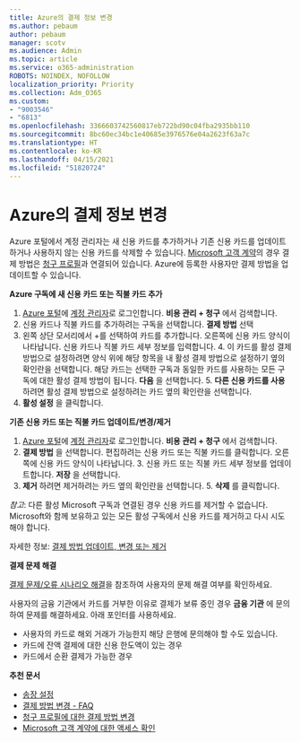 ```yaml
---
title: Azure의 결제 정보 변경
ms.author: pebaum
author: pebaum
manager: scotv
ms.audience: Admin
ms.topic: article
ms.service: o365-administration
ROBOTS: NOINDEX, NOFOLLOW
localization_priority: Priority
ms.collection: Adm_O365
ms.custom:
- "9003546"
- "6813"
ms.openlocfilehash: 3366603742560817eb722bd90c04fba2935bb110
ms.sourcegitcommit: 8bc60ec34bc1e40685e3976576e04a2623f63a7c
ms.translationtype: HT
ms.contentlocale: ko-KR
ms.lasthandoff: 04/15/2021
ms.locfileid: "51820724"
---
```

# <a name="change-payment-information-in-azure"></a>Azure의 결제 정보 변경

Azure 포털에서 계정 관리자는 새 신용 카드를 추가하거나 기존 신용 카드를 업데이트하거나 사용하지 않는 신용 카드를 삭제할 수 있습니다. [Microsoft 고객 계약](https://docs.microsoft.com/azure/billing/billing-how-to-change-credit-card?WT.mc_id=Portal-Microsoft_Azure_Support#check-access-to-a-microsoft-customer-agreement)의 경우 결제 방법은 [청구 프로필](https://docs.microsoft.com/azure/billing/billing-how-to-change-credit-card?WT.mc_id=Portal-Microsoft_Azure_Support#change-payment-method-for-a-billing-profile)과 연결되어 있습니다. Azure에 등록한 사용자만 결제 방법을 업데이트할 수 있습니다.

**Azure 구독에 새 신용 카드 또는 직불 카드 추가**

1. [Azure 포털](https://portal.azure.com/)에 [계정 관리자](https://docs.microsoft.com/azure/billing/billing-subscription-transfer?WT.mc_id=Portal-Microsoft_Azure_Support#whoisaa)로 로그인합니다. **비용 관리 + 청구** 에서 검색합니다.
2. 신용 카드나 직불 카드를 추가하려는 구독을 선택합니다. **결제 방법** 선택
3. 왼쪽 상단 모서리에서 +를 선택하여 카드를 추가합니다. 오른쪽에 신용 카드 양식이 나타납니다. 신용 카드나 직불 카드 세부 정보를 입력합니다. 4. 이 카드를 활성 결제 방법으로 설정하려면 양식 위에 해당 항목을 내 활성 결제 방법으로 설정하기 옆의 확인란을 선택합니다. 해당 카드는 선택한 구독과 동일한 카드를 사용하는 모든 구독에 대한 활성 결제 방법이 됩니다. **다음** 을 선택합니다. 5. **다른 신용 카드를 사용** 하려면 활성 결제 방법으로 설정하려는 카드 옆의 확인란을 선택합니다.
6. **활성 설정** 을 클릭합니다.

**기존 신용 카드 또는 직불 카드 업데이트/변경/제거**

1. [Azure 포털](https://portal.azure.com/)에 [계정 관리자](https://docs.microsoft.com/azure/billing/billing-subscription-transfer?WT.mc_id=Portal-Microsoft_Azure_Support#whoisaa)로 로그인합니다. **비용 관리 + 청구** 에서 검색합니다.
2. **결제 방법** 을 선택합니다. 편집하려는 신용 카드 또는 직불 카드를 클릭합니다. 오른쪽에 신용 카드 양식이 나타납니다. 3. 신용 카드 또는 직불 카드 세부 정보를 업데이트합니다. **저장** 을 선택합니다.
4. **제거** 하려면 제거하려는 카드 옆의 확인란을 선택합니다. 5. **삭제** 를 클릭합니다.

_참고_: 다른 활성 Microsoft 구독과 연결된 경우 신용 카드를 제거할 수 없습니다. Microsoft와 함께 보유하고 있는 모든 활성 구독에서 신용 카드를 제거하고 다시 시도해야 합니다.

자세한 정보: [결제 방법 업데이트, 변경 또는 제거](https://docs.microsoft.com/azure/billing/billing-how-to-change-credit-card?WT.mc_id=Portal-Microsoft_Azure_Support)

**결제 문제 해결**

[결제 문제/오류 시나리오 해결](https://support.microsoft.com/help/4505172/troubleshooting-payment-issues)을 참조하여 사용자의 문제 해결 여부를 확인하세요.

사용자의 금융 기관에서 카드를 거부한 이유로 결제가 보류 중인 경우 **금융 기관** 에 문의하여 문제를 해결하세요. 아래 포인터를 사용하세요.

- 사용자의 카드로 해외 거래가 가능한지 해당 은행에 문의해야 할 수도 있습니다.
- 카드에 잔액 결제에 대한 신용 한도액이 있는 경우
- 카드에서 순환 결제가 가능한 경우

**추천 문서**

- [송장 설정](https://azure.microsoft.com/pricing/invoicing/)
- [결제 방법 변경 - FAQ](https://docs.microsoft.com/azure/billing/billing-how-to-change-credit-card?WT.mc_id=Portal-Microsoft_Azure_Support#frequently-asked-questions)
- [청구 프로필에 대한 결제 방법 변경](https://docs.microsoft.com/azure/billing/billing-how-to-change-credit-card?WT.mc_id=Portal-Microsoft_Azure_Support#change-payment-method-for-a-billing-profile)
- [Microsoft 고객 계약에 대한 액세스 확인](https://docs.microsoft.com/azure/billing/billing-how-to-change-credit-card?WT.mc_id=Portal-Microsoft_Azure_Support#check-access-to-a-microsoft-customer-agreement)